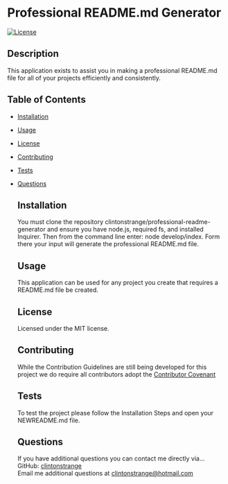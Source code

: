 # Professional README.md Generator  
  
  [![License](https://img.shields.io/badge/License-MIT-informational.svg)](https://opensource.org/licenses/Apache-2.0)
  
  ## Description
  This application exists to assist you in making a professional README.md file for all of your projects efficiently and consistently.

  ## Table of Contents
* [Installation](#installation)  
* [Usage](#usage)  
* [License](#license)  
* [Contributing](#contributing)  
* [Tests](#tests)  
* [Questions](#questions)
  ## Installation
  You must clone the repository clintonstrange/professional-readme-generator and ensure you have node.js, required fs, and installed Inquirer. Then from the command line enter: node develop/index. Form there your input will generate the professional README.md file.

  ## Usage
  This application can be used for any project you create that requires a README.md file be created.
  
  ## License
  Licensed under the MIT license.
  
  ## Contributing
  While the Contribution Guidelines are still being developed for this project we do require all contributors adopt the [Contributor Covenant](https://www.https://www.contributor-covenant.org)

  ## Tests
  To test the project please follow the Installation Steps and open your NEWREADME.md file.

  ## Questions
  If you have additional questions you can contact me directly via...  
  GitHub: [clintonstrange](https://www.github.com/clintonstrange)    
  Email me additional questions at clintonstrange@hotmail.com
